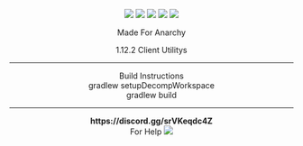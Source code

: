 <p align="center">
    <img src="https://img.shields.io/badge/3%25-optimized-brightgreen??style=flat&logo=appveyor"/>
    <img src="https://img.shields.io/badge/Made%20by-Monkeys-red??style=flat&logo=appveyor"/>
    <img src="https://img.shields.io/badge/100%25-Chinese-orange??style=flat&logo=appveyor"/>
    <img src="https://img.shields.io/badge/works-sometimes-blue??style=flat&logo=appveyor"/>
    <img src="https://img.shields.io/badge/10%25-Original-blue??style=flat&logo=appveyor"/>
  
</p>
<p align="center">
Made For Anarchy
</p>
<p align="center">
1.12.2 Client Utilitys
<hr>
<p align="center">
Build Instructions <br>
gradlew setupDecompWorkspace <br>
gradlew build <br>
<hr>
<p align="center">
<b><a> https://discord.gg/srVKeqdc4Z</a></b><br> 
For Help 

<img src="https://github.com/Crimply/Claudius/blob/master/src/main/resources/title.png?raw=true"/>

